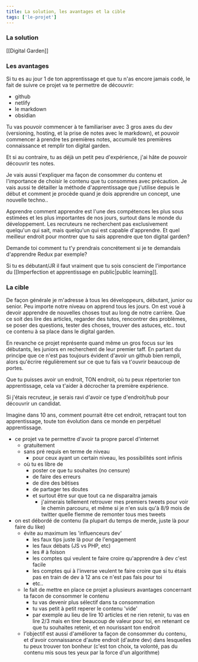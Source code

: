 ```yaml
---
title: La solution, les avantages et la cible
tags: ['le-projet']
---
```


### La solution
[[Digital Garden]]


### Les avantages
Si tu es au jour 1 de ton apprentissage et que tu n'as encore jamais codé, le fait de suivre ce projet va te permettre de découvrir:
- github
- netlify
- le markdown
- obsidian

Tu vas pouvoir commencer à te familiariser avec 3 gros axes du dev (versioning, hosting, et la prise de notes avec le markdown), et pouvoir commencer à prendre tes premières notes, accumulé tes premières connaissance et remplir ton digital garden. 

Et si au contraire, tu as déjà un petit peu d'expérience, j'ai hâte de pouvoir découvrir tes notes.

Je vais aussi t'expliquer ma façon de consommer du contenu et l'importance de choisir le contenu que tu consommes avec précaution. Je vais aussi te détailler la méthode d'apprentissage que j'utilise depuis le début et comment je procède quand je dois apprendre un concept, une nouvelle techno..

Apprendre comment apprendre est l'une des compétences les plus sous estimées et les plus importantes de nos jours, surtout dans le monde du développement. 
Les recruteurs ne recherchent pas exclusivement quelqu'un qui sait, mais quelqu'un qui est capable d'apprendre. Et quel meilleur endroit pour montrer que tu sais apprendre que ton digital garden? 

Demande toi comment tu t'y prendrais concrétement si je te demandais d'apprendre Redux par exemple? 

Si tu es débutant/JR il faut vraiment que tu sois conscient de l'importance du [[Imperfection et apprentissage en public|public learning]].

### La cible
De façon générale je m'adresse à tous les développeurs, débutant, junior ou senior. Peu importe notre niveau on apprend tous les jours.
On est voué à devoir apprendre de nouvelles choses tout au long de notre carrière.
Que ce soit des lire des articles, regarder des tutos, rencontrer des problèmes, se poser des questions, tester des choses, trouver des astuces, etc.. tout ce contenu à sa place dans le digital garden. 

En revanche ce projet représente quand même un gros focus sur les débutants, les juniors en recherchent de leur premier taff.
En partant du principe que ce n'est pas toujours évident d'avoir un github bien rempli, alors qu'écrire régulièrement sur ce que tu fais va t'ouvrir beaucoup de portes. 

Que tu puisses avoir un endroit, TON endroit, où tu peux répertorier ton apprentissage, cela va t'aider à décrocher ta première expérience. 

Si j'étais recruteur, je serais ravi d'avoir ce type d'endroit/hub pour découvrir un candidat. 

Imagine dans 10 ans, comment pourrait être cet endroit, retraçant tout ton apprentissage, toute ton évolution dans ce monde en perpétuel apprentissage.

- ce projet va te permettre d'avoir ta propre parcel d'internet
	- gratuitement 
	- sans pré requis en terme de niveau 
		- pour ceux ayant un certain niveau, les possibilités sont infinis
	- où tu es libre de 
		- poster ce que tu souhaites (no censure)
		- de faire des erreurs
		- de dire des bêtises
		- de partager tes doutes
		- et surtout être sur que tout ca ne disparaitra jamais
			- j'aimerais tellement retrouver mes premiers tweets pour voir le chemin parcouru, et même si je n'en suis qu'à 8/9 mois de twitter quelle flemme de remonter tous mes tweets
- on est débordé de contenu (la plupart du temps de merde, juste là pour faire du like)
	- évite au maximum les 'influenceurs dev'
		- les faux tips juste là pour de l'engagement
		- les faux débats (JS vs PHP, etc)
		- les # à foison
		- les comptes qui veulent te faire croire qu'apprendre à dev c'est facile
		- les comptes qui à l'inverse veulent te faire croire que si tu étais pas en train de dev à 12 ans ce n'est pas fais pour toi
		- etc..
	- le fait de mettre en place ce projet a plusieurs avantages concernant ta facon de consommer le contenu
		- tu vas devenir plus sélectif dans ta consommation
		- tu vas petit à petit reperer le contenu 'vide'
		- par exemple au lieu de lire 10 articles et ne rien retenir, tu vas en lire 2/3 mais en tirer beaucoup de valeur pour toi, en retenant ce que tu souhaites retenir, et en nourissant ton endroit
	- l'objectif est aussi d'améliorer ta façon de consommer du contenu, et d'avoir connaissance d'autre endroit (d'autre dev) dans lesquelles tu peux trouver ton bonheur (c'est ton choix, ta volonté, pas du contenu mis sous tes yeux par la force d'un algorithme)
